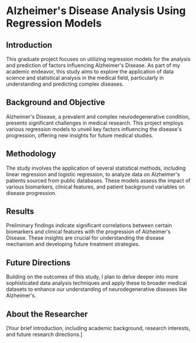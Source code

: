 # Alzheimer's Disease Analysis Using Regression Models

## Introduction
This graduate project focuses on utilizing regression models for the analysis and prediction of factors influencing Alzheimer's Disease. As part of my academic endeavor, this study aims to explore the application of data science and statistical analysis in the medical field, particularly in understanding and predicting complex diseases.

## Background and Objective
Alzheimer's Disease, a prevalent and complex neurodegenerative condition, presents significant challenges in medical research. This project employs various regression models to unveil key factors influencing the disease's progression, offering new insights for future medical studies.

## Methodology
The study involves the application of several statistical methods, including linear regression and logistic regression, to analyze data on Alzheimer's patients sourced from public databases. These models assess the impact of various biomarkers, clinical features, and patient background variables on disease progression.

## Results
Preliminary findings indicate significant correlations between certain biomarkers and clinical features with the progression of Alzheimer's Disease. These insights are crucial for understanding the disease mechanism and developing future treatment strategies.

## Future Directions
Building on the outcomes of this study, I plan to delve deeper into more sophisticated data analysis techniques and apply these to broader medical datasets to enhance our understanding of neurodegenerative diseases like Alzheimer's.

## About the Researcher
[Your brief introduction, including academic background, research interests, and future research directions.]
